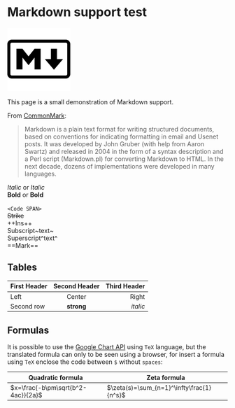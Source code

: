 Markdown support test
=====================

![Markdown logo](markdownlogo.png)

This page is a small demonstration of Markdown support.  
  
From [CommonMark]:
>Markdown is a plain text format for writing structured documents,
>based on conventions for indicating formatting in email and Usenet posts.
>It was developed by John Gruber (with help from Aaron Swartz)
>and released in 2004 in the form of a syntax description and a
>Perl script (Markdown.pl) for converting Markdown to HTML.
>In the next decade, dozens of implementations were developed in many languages. 

[CommonMark]:http://spec.commonmark.org/0.28/

*Italic* or _Italic_  
**Bold** or __Bold__  

`<Code SPAN>`  
~~Strike~~  
++Ins++  
Subscript~text~  
Superscript^text^  
==Mark==  

Tables
------
| First Header | Second Header | Third Header |
| :----------- | :-----------: | -----------: |
| Left         |    Center     |        Right |
| Second row   |  **strong**   |     *italic* |

Formulas
--------
It is possible to use the [Google Chart API] using `TeX` language,
but the translated formula can only to be seen using a browser,
for insert a formula using `TeX` enclose the code between `$`
without `spaces`: 

Quadratic formula          |Zeta formula
---------------------------|-----------------------------
$x=\frac{-b\pm\sqrt{b^2-4ac}}{2a}$ | $\zeta(s)=\sum_{n=1}^\infty\frac{1}{n^s}$

[Google Chart API]:https://developers.google.com/chart/infographics/docs/formulas


